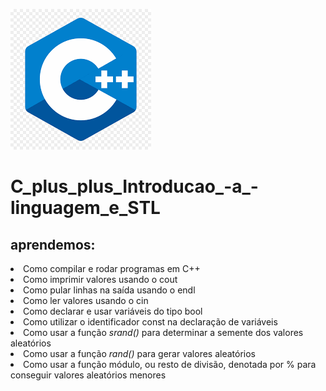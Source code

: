 <img src="https://github.com/marcospatton/C_plus_plus_Introducao_-a_-linguagem_e_STL/blob/main/c.png"></a>

# C_plus_plus_Introducao_-a_-linguagem_e_STL

<h2> aprendemos:</h2>

<li>Como compilar e rodar programas em C++
<li>Como imprimir valores usando o cout
<li>Como pular linhas na saída usando o endl
<li>Como ler valores usando o cin
<li>Como declarar e usar variáveis do tipo bool
<li>Como utilizar o identificador const na declaração de variáveis
<li>Como usar a função <i>srand()</i> para determinar a semente dos valores aleatórios
<li>Como usar a função <i>rand()</i> para gerar valores aleatórios
<li>Como usar a função módulo, ou resto de divisão, denotada por % para conseguir valores aleatórios menores

  
 
